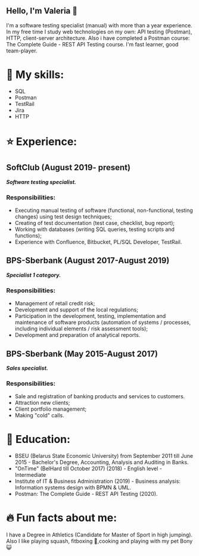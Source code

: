 
## Hello, I'm Valeria  👋

I'm a software testing specialist (manual) with more than a year experience.
In my free time  I study web technologies on my own: API testing (Postman), HTTP, client-server architecture. Also i have completed a Postman course: The Complete Guide - REST API Testing course. I'm fast learner, good team-player.
  
# :briefcase: My skills:
- SQL
- Postman
- TestRail
- Jira
- HTTP

# :star: Experience:
## **SoftClub** (August 2019- present) 
**_Software testing specialist._**

### Responsibilities:
 - Executing manual testing of software (functional, non-functional, testing changes) using test design techniques;
 - Creating of test documentation (test case, checklist, bug report);
 - Working with databases (writing SQL queries, testing scripts and functions);
 - Experience with Confluence, Bitbucket, PL/SQL Developer, TestRail.                                                                  

## **BPS-Sberbank** (August 2017-August 2019) 
**_Specialist 1 category._**

### Responsibilities:
 - Management of retail credit risk;
 - Development and support of the local regulations;
 - Participation in the development, testing, implementation and maintenance of software products (automation of systems / processes, including individual elements / risk assessment tools);
 - Development and preparation of analytical reports.

## **BPS-Sberbank** (May 2015-August 2017) 
**_Sales specialist._**

### Responsibilities:
 - Sale and registration of banking products and services to customers.
 - Attraction new clients;
 - Client portfolio management;
 - Making "cold" calls.
# :closed_book: Education:
- BSEU (Belarus State Economic University) from September 2011 till June 2015 - 
    Bachelor's Degree, Accounting, Analysis and Auditing in Banks.
- "OnTime" (BelHard till October 2017) (2018) - English level - Intermediate
- Institute of IT & Business Administration (2019) - Business analysis: Information systems design with BPMN & UML.
- Postman: The Complete Guide - REST API Testing (2020).
# :fire: Fun facts about me:
 I have a Degree in Athletics (Candidate for Master of Sport in high jumping). Also I like playing squash, fitboxing :punch:,cooking and playing with my pet Bony :smiley_cat:
 
